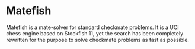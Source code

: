 # Matefish
Matefish is a mate-solver for standard checkmate problems.
It is a UCI chess engine based on Stockfish 11, yet the search has been
completely rewritten for the purpose to solve checkmate problems as fast as possible.
